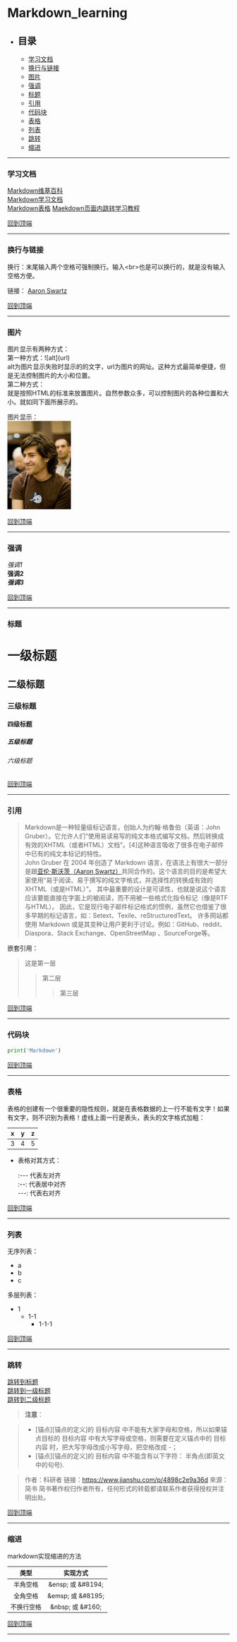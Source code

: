 # Markdown_learning

* ## 目录

    * [学习文档](#学习文档)  
    * [换行与链接](#换行与链接)  
    * [图片](#图片)  
    * [强调](#强调)  
    * [标题](#标题)  
    * [引用](#引用)  
    * [代码块](#代码块)  
    * [表格](#表格)  
    * [列表](#列表)  
    * [跳转](#跳转)  
    * [缩进](#缩进)  

---------------------------------

### 学习文档

[Markdown维基百科](https://zh.wikipedia.org/wiki/Markdown#%E5%9B%BE%E7%89%87)  
[Markdown学习文档](https://markdown.tw/)  
[Markdown表格](http://xianbai.me/learn-md/article/extension/table.html)
[Maekdown页面内跳转学习教程](https://www.jianshu.com/p/4898c2e9a36d)

[回到顶端](#markdown_learning) 

---------------------------------

### 换行与链接

换行：末尾输入两个空格可强制换行。输入\<br>也是可以换行的，就是没有输入空格方便。  

链接：
[Aaron Swartz](https://zh.wikipedia.org/wiki/%E4%BA%9A%E4%BC%A6%C2%B7%E6%96%AF%E6%B2%83%E8%8C%A8)

[回到顶端](#markdown_learning) 

-------------------------

### 图片

图片显示有两种方式：  
第一种方式：\![alt]\(url)  
    alt为图片显示失败时显示的的文字，url为图片的网址。这种方式最简单便捷，但是无法控制图片的大小和位置。  
第二种方式：  
    就是按照HTML的标准来放置图片。自然参数众多，可以控制图片的各种位置和大小。就如同下面所展示的。

图片显示：  
<img src='https://github.com/suifengpiaoyang/Markdown_learning/blob/master/360px-Aaron_Swartz_profile.jpg' with = 100 height = 200 alt = '头像'>

[回到顶端](#markdown_learning) 

-------------------------

### 强调  
*强调1*  
**强调2**  
***强调3***  

[回到顶端](#markdown_learning) 

----------------------

### 标题

# 一级标题
## 二级标题   
### 三级标题  
#### 四级标题   
##### 五级标题  
###### 六级标题   

[回到顶端](#markdown_learning) 

-----------------------

### 引用

>Markdown是一种轻量级标记语言，创始人为约翰·格鲁伯（英语：John Gruber）。它允许人们“使用易读易写的纯文本格式编写文档，然后转换成有效的XHTML（或者HTML）文档”。[4]这种语言吸收了很多在电子邮件中已有的纯文本标记的特性。<br>John Gruber 在 2004 年创造了 Markdown 语言，在语法上有很大一部分是跟[亚伦·斯沃茨（Aaron Swartz）](https://zh.wikipedia.org/wiki/%E4%BA%9A%E4%BC%A6%C2%B7%E6%96%AF%E6%B2%83%E8%8C%A8)共同合作的。这个语言的目的是希望大家使用“易于阅读、易于撰写的纯文字格式，并选择性的转换成有效的XHTML（或是HTML）”。 其中最重要的设计是可读性，也就是说这个语言应该要能直接在字面上的被阅读，而不用被一些格式化指令标记（像是RTF与HTML）。 因此，它是现行电子邮件标记格式的惯例，虽然它也借鉴了很多早期的标记语言，如：Setext、Texile、reStructuredText。 许多网站都使用 Markdown 或是其变种让用户更利于讨论。例如：GitHub、reddit、Diaspora、Stack Exchange、OpenStreetMap 、SourceForge等。  

嵌套引用：
>这是第一层
>>第二层
>>>第三层

[回到顶端](#markdown_learning) 

--------------------------

### 代码块

```python
print('Markdown')
```

[回到顶端](#markdown_learning) 

----------------------
### 表格

表格的创建有一个很重要的隐性规则，就是在表格数据的上一行不能有文字！如果有文字，则不识别为表格！虚线上面一行是表头，表头的文字格式加粗：

|x|y|z
|---|---|---
|3|4|5

* 表格对其方式：  

    :--- 代表左对齐  
    :--: 代表居中对齐  
    ---: 代表右对齐  

[回到顶端](#markdown_learning) 

-----------------------
 ### 列表
 
无序列表：
* a
* b 
* c

多层列表：
* 1
    * 1-1
        * 1-1-1

[回到顶端](#markdown_learning) 

-----------------------

### 跳转

[跳转到标题](#markdown_learning)  
[跳转到一级标题](#一级标题)  
[跳转到二级标题](#二级标题)  

>**注意**：

>* [锚点][锚点的定义]的 目标内容 中不能有大家字母和空格，所以如果锚点目标的 目标内容 中有大写字母或空格，则需要在定义锚点中的 目标内容 时，把大写字母改成小写字母，把空格改成 -；
>* [锚点][锚点的定义]的 目标内容 中不能含有以下字符：
半角点(即英文中的句号).

>作者：科研者
>链接：https://www.jianshu.com/p/4898c2e9a36d
>來源：简书
>简书著作权归作者所有，任何形式的转载都请联系作者获得授权并注明出处。

[回到顶端](#markdown_learning) 

-----------------------
### 缩进
markdown实现缩进的方法

|类型|实现方式|
|:--:|:--:|
|半角空格|\&ensp; 或 \&#8194;|
|全角空格|\&emsp; 或 \&#8195;|
|不换行空格|\&nbsp; 或 \&#160;|

[回到顶端](#markdown_learning) 

------------------------
